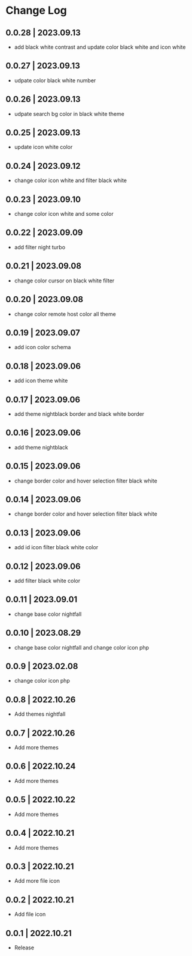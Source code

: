 # Change Log
## 0.0.28 | 2023.09.13
- add black white contrast and update color black white and icon white

## 0.0.27 | 2023.09.13
- udpate color black white number

## 0.0.26 | 2023.09.13
- udpate search bg color in black white theme

## 0.0.25 | 2023.09.13
- update icon white color  

## 0.0.24 | 2023.09.12
- change color icon white and filter black white

## 0.0.23 | 2023.09.10
- change color icon white and some color

## 0.0.22 | 2023.09.09
- add filter night turbo

## 0.0.21 | 2023.09.08
- change color cursor on black white filter

## 0.0.20 | 2023.09.08
- change color remote host color all theme

## 0.0.19 | 2023.09.07
- add icon color schema

## 0.0.18 | 2023.09.06
- add icon theme white 

## 0.0.17 | 2023.09.06
- add theme nightblack border and black white border

## 0.0.16 | 2023.09.06
- add theme nightblack

## 0.0.15 | 2023.09.06
- change border color and hover selection filter black white

## 0.0.14 | 2023.09.06
- change border color and hover selection filter black white

## 0.0.13 | 2023.09.06
- add id icon filter black white color

## 0.0.12 | 2023.09.06
- add filter black white color

## 0.0.11 | 2023.09.01
- change base color nightfall

## 0.0.10 | 2023.08.29
- change base color nightfall and change color icon php

## 0.0.9 | 2023.02.08
- change color icon php

## 0.0.8 | 2022.10.26
- Add themes nightfall 

## 0.0.7 | 2022.10.26
- Add more themes 
## 0.0.6 | 2022.10.24
- Add more themes 

## 0.0.5 | 2022.10.22
- Add more themes 

## 0.0.4 | 2022.10.21
- Add more themes 

## 0.0.3 | 2022.10.21
- Add more file icon 

## 0.0.2 | 2022.10.21
- Add file icon 

## 0.0.1 | 2022.10.21
- Release 
